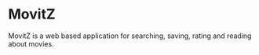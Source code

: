 # MovitZ
MovitZ is a web based application for searching, saving, rating and reading about movies. 
